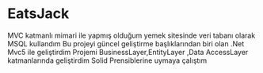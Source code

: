 # EatsJack
MVC katmanlı mimari ile yapmış olduğum yemek sitesinde veri tabanı olarak MSQL kullandım
Bu projeyi güncel  geliştirme başlıklarından biri olan .Net Mvc5 ile geliştirdim
Projemi BusinessLayer,EntityLayer ,Data AccessLayer katmanlarında geliştirdim
Solid Prensiblerine uymaya çalıştım

